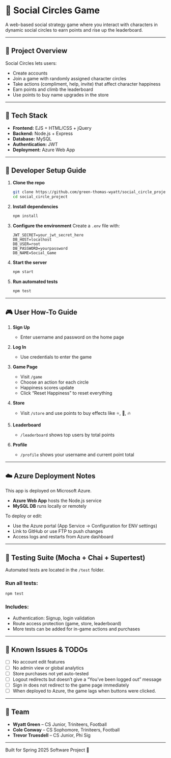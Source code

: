 
# 🎉 Social Circles Game

A web-based social strategy game where you interact with characters in dynamic social circles to earn points and rise up the leaderboard.

---

## 🧠 Project Overview

Social Circles lets users:
- Create accounts
- Join a game with randomly assigned character circles
- Take actions (compliment, help, invite) that affect character happiness
- Earn points and climb the leaderboard
- Use points to buy name upgrades in the store

---

## 🚀 Tech Stack

- **Frontend:** EJS + HTML/CSS + jQuery
- **Backend:** Node.js + Express
- **Database:** MySQL
- **Authentication:** JWT
- **Deployment:** Azure Web App

---

## 🔧 Developer Setup Guide

1. **Clone the repo**
   ```bash
   git clone https://github.com/green-thomas-wyatt/social_circle_project.git
   cd social_circle_project
   ```

2. **Install dependencies**
   ```bash
   npm install
   ```

3. **Configure the environment**
   Create a `.env` file with:
   ```env
   JWT_SECRET=your_jwt_secret_here
   DB_HOST=localhost
   DB_USER=root
   DB_PASSWORD=yourpassword
   DB_NAME=Social_Game
   ```

4. **Start the server**
   ```bash
   npm start
   ```

5. **Run automated tests**
   ```bash
   npm test
   ```

---

## 🎮 User How-To Guide

1. **Sign Up**
   - Enter username and password on the home page

2. **Log In**
   - Use credentials to enter the game

3. **Game Page**
   - Visit `/game`
   - Choose an action for each circle
   - Happiness scores update
   - Click “Reset Happiness” to reset everything

4. **Store**
   - Visit `/store` and use points to buy effects like ⭐, 💎, 🔥

5. **Leaderboard**
   - `/leaderboard` shows top users by total points

6. **Profile**
   - `/profile` shows your username and current point total

---

## ☁️ Azure Deployment Notes

This app is deployed on Microsoft Azure.

- **Azure Web App** hosts the Node.js service
- **MySQL DB** runs locally or remotely

To deploy or edit:
- Use the Azure portal (App Service → Configuration for ENV settings)
- Link to GitHub or use FTP to push changes
- Access logs and restarts from Azure dashboard

---

## 🧪 Testing Suite (Mocha + Chai + Supertest)

Automated tests are located in the `/test` folder.

### Run all tests:
```bash
npm test
```

### Includes:
- Authentication: Signup, login validation
- Route access protection (game, store, leaderboard)
- More tests can be added for in-game actions and purchases

---

## 🐞 Known Issues & TODOs

- [ ] No account edit features
- [ ] No admin view or global analytics
- [ ] Store purchases not yet auto-tested
- [ ] Logout redirects but doesn’t give a “You’ve been logged out” message
- [ ] Sign in does not redirect to the game page immediately
- [ ] When deployed to Azure, the game lags when buttons were clicked.

---

## 🤝 Team

- **Wyatt Green** – CS Junior, Triniteers, Football
- **Cole Conway** – CS Sophomore, Triniteers, Football
- **Trevor Truesdell** – CS Junior, Phi Sig

---

Built for Spring 2025 Software Project 🚀
